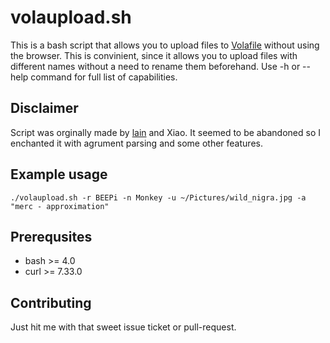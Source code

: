 volaupload.sh
=============

This is a bash script that allows you to upload files to [Volafile](https://volafile.io) 
without using the browser. This is convinient, since it allows you to upload
files with different names without a need to rename them beforehand.
Use -h or --help command for full list of capabilities.

Disclaimer
----------

Script was orginally made by [lain](https://github.com/laino) and Xiao. It seemed
to be abandoned so I enchanted it with agrument parsing and some other features.

Example usage
-------------

`./volaupload.sh -r BEEPi -n Monkey -u ~/Pictures/wild_nigra.jpg -a "merc - approximation"`

Prerequsites
------------

- bash >= 4.0
- curl >= 7.33.0

Contributing
------------

Just hit me with that sweet issue ticket or pull-request.
